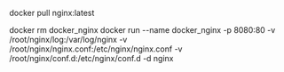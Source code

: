 docker pull nginx:latest

docker rm docker_nginx
docker run --name docker_nginx -p 8080:80 -v /root/nginx/log:/var/log/nginx -v /root/nginx/nginx.conf:/etc/nginx/nginx.conf -v /root/nginx/conf.d:/etc/nginx/conf.d -d nginx
